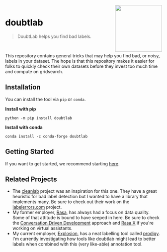<img src="doubt.png" width=150 height=150 align="right">

<b><h1 style="color:black;">doubtlab</h1></b>

> DoubtLab helps you find bad labels.

<br>

This repository contains general tricks that may help you find bad, or noisy, labels in your dataset. The hope is that this repository makes it easier for folks to quickly check their own datasets before they invest too much time and compute on gridsearch.

## Installation


You can install the tool via `pip` or `conda`.

**Install with pip**

```
python -m pip install doubtlab
```

**Install with conda**

```
conda install -c conda-forge doubtlab
```

## Getting Started

If you want to get started, we recommend starting [here](./quickstart/).

## Related Projects

- The [cleanlab](https://github.com/cleanlab/cleanlab) project was an inspiration for this one. They have a great heuristic for bad label detection but I wanted to have a library that implements many. Be sure to check out their work on the [labelerrors.com](https://labelerrors.com) project.
- My former employer, [Rasa](https://rasa.com/), has always had a focus on data quality. Some of that attitude is bound to have seeped in here. Be sure to check the [Conversation Driven Development](https://rasa.com/docs/rasa/conversation-driven-development/) approach and [Rasa X](https://rasa.com/docs/rasa-x/) if you're working on virtual assistants.
- My current employer, [Explosion](https://explosion.ai/), has a neat labelling tool called [prodigy](https://prodi.gy). I'm currently investigating how tools like doubtlab might lead to better labels when combined with this (very like-able) annotation tool.
